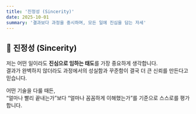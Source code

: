 ```yaml
---
title: '진정성 (Sincerity)'
date: 2025-10-01
summary: '결과보다 과정을 중시하며, 모든 일에 진심을 담는 자세'
---
```


<div class="text-justify leading-relaxed">

## 💖 진정성 (Sincerity)

저는 어떤 일이라도 **진심으로 임하는 태도**를 가장 중요하게 생각합니다.  
결과가 완벽하지 않더라도 과정에서의 성실함과 꾸준함이 결국 더 큰 신뢰를 만든다고 믿습니다.

어떤 기술을 다룰 때든,  
“얼마나 빨리 끝내는가”보다 “얼마나 꼼꼼하게 이해했는가”를 기준으로 스스로를 평가합니다.

</div>

